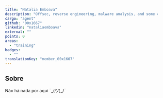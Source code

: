 ```yaml
---
title: "Natalia Emboava"
description: "Offsec, reverse engineering, malware analysis, and some coffee."
cargo: "agent"
github: "00x1667"
linkedin: "nataliaemboava"
external: ""
points: 0
areas:
  - "training"
badges:
  - ""
translationKey: "member_00x1667"
---
```

## Sobre
Não há nada por aqui ¯\_(ツ)_/¯